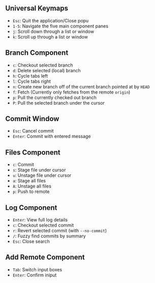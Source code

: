 ## Universal Keymaps
* `Esc`:  Quit the application/Close popu
* `1-5`:  Navigate the five main component panes
* `j`: Scroll down through a list or window
* `k`: Scroll up through a list or window

## Branch Component
* `c`: Checkout selected branch
* `d`: Delete selected (local) branch
* `h`: Cycle tabs left
* `l`: Cycle tabs right
* `n`: Create new branch off of the current branch pointed at by `HEAD`
* `f`: Fetch (Currently only fetches from the remote `origin`)
* `p`: Pull the currently checked out branch
* `P`: Pull the selected branch under the cursor

## Commit Window
* `Esc`: Cancel commit
* `Enter`: Commit with entered message

## Files Component
* `c`: Commit
* `s`: Stage file under cursor
* `u`: Unstage file under cursor
* `a`: Stage all files
* `A`: Unstage all files
* `p`: Push to remote

## Log Component
* `Enter`: View full log details
* `c`: Checkout selected commit
* `r`: Revert selected commit (with `--no-commit`)
* `/`: Fuzzy find commits by summary
* `Esc`: Close search

## Add Remote Component
* `Tab`: Switch input boxes
* `Enter`: Confirm iniput
